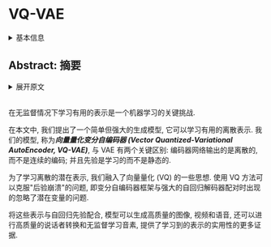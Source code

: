# VQ-VAE

<details>
<summary>基本信息</summary>

- 标题: "Neural Discrete Representation Learning"
- 作者:
  - 01 Aaron van den Oord
  - 02 Oriol Vinyals
  - 03 Koray_Kavukcuoglu
- 链接:
  - [ArXiv](https://arxiv.org/abs/1711.00937)
  - [Publication](https://proceedings.neurips.cc/paper/2017/hash/7a98af17e63a0ac09ce2e96d03992fbc-Abstract.html)
  - [Github](https://github.com/deepmind/sonnet/blob/v2/sonnet/src/nets/vqvae.py)
  - [Demo]
- 文件:
  - [ArXiv](_PDF/1711.00937v2__VQ-VAE__Neural_Discrete_Representation_Learning.pdf)
  - [Publication] #TODO

</details>

## Abstract: 摘要

<details>
<summary>展开原文</summary>

Learning useful representations without supervision remains a key challenge in machine learning.
In this paper, we propose a simple yet powerful generative model that learns such discrete representations.
Our model, the ***Vector Quantized-Variational AutoEncoder (VQ-VAE)***, differs from VAEs in two key ways: the encoder network outputs discrete, rather than continuous, codes; and the prior is learnt rather than static.
In order to learn a discrete latent representation, we incorporate ideas from vector quantization (VQ).
Using the VQ method allows the model to circumvent issues of "posterior collapse" -- where the latents are ignored when they are paired with a powerful autoregressive decoder -- typically observed in the VAE framework.
Pairing these representations with an autoregressive prior, the model can generate high quality images, videos, and speech as well as doing high quality speaker conversion and unsupervised learning of phonemes, providing further evidence of the utility of the learnt representations.

</details>
<br>

在无监督情况下学习有用的表示是一个机器学习的关键挑战.

在本文中, 我们提出了一个简单但强大的生成模型, 它可以学习有用的离散表示.
我们的模型, 称为***向量量化变分自编码器 (Vector Quantized-Variational AutoEncoder, VQ-VAE)***, 与 VAE 有两个关键区别: 编码器网络输出的是离散的, 而不是连续的编码; 并且先验是学习的而不是静态的.

为了学习离散的潜在表示, 我们融入了向量量化 (VQ) 的一些思想.
使用 VQ 方法可以克服"后验崩溃"的问题, 即变分自编码器框架与强大的自回归解码器配对时出现的忽略了潜在变量的问题.

将这些表示与自回归先验配合, 模型可以生成高质量的图像, 视频和语音, 还可以进行高质量的说话者转换和无监督学习音素, 提供了学习到的表示的实用性的更多证据.
